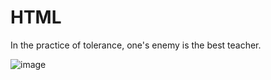 # HTML
In the practice of tolerance, one's enemy is the best teacher.




![image](https://user-images.githubusercontent.com/110098940/236671149-3b8bb479-d050-40ed-ab43-8bd0f620cffb.png)


